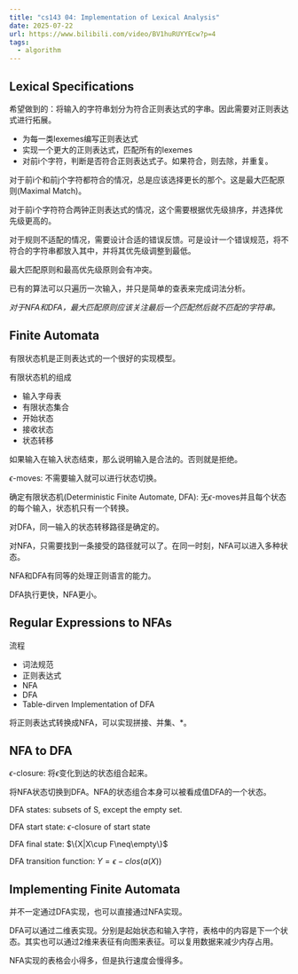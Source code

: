```yaml
---
title: "cs143 04: Implementation of Lexical Analysis"
date: 2025-07-22
url: https://www.bilibili.com/video/BV1huRUYYEcw?p=4
tags:
  - algorithm
---
```


## Lexical Specifications

希望做到的：将输入的字符串划分为符合正则表达式的字串。因此需要对正则表达式进行拓展。

- 为每一类lexemes编写正则表达式
- 实现一个更大的正则表达式，匹配所有的lexemes
- 对前i个字符，判断是否符合正则表达式子。如果符合，则去除，并重复。

对于前i个和前j个字符都符合的情况，总是应该选择更长的那个。这是最大匹配原则(Maximal Match)。

对于前i个字符符合两钟正则表达式的情况，这个需要根据优先级排序，并选择优先级更高的。

对于规则不适配的情况，需要设计合适的错误反馈。可是设计一个错误规范，将不符合的字符串都放入其中，并将其优先级调整到最低。

最大匹配原则和最高优先级原则会有冲突。

已有的算法可以只遍历一次输入，并只是简单的查表来完成词法分析。

*对于NFA和DFA，最大匹配原则应该关注最后一个匹配然后就不匹配的字符串。*

## Finite Automata

有限状态机是正则表达式的一个很好的实现模型。

有限状态机的组成

- 输入字母表
- 有限状态集合
- 开始状态
- 接收状态
- 状态转移

如果输入在输入状态结束，那么说明输入是合法的。否则就是拒绝。

$\epsilon$-moves: 不需要输入就可以进行状态切换。

确定有限状态机(Deterministic Finite Automate, DFA): 无$\epsilon$-moves并且每个状态的每个输入，状态机只有一个转换。

对DFA，同一输入的状态转移路径是确定的。

对NFA，只需要找到一条接受的路径就可以了。在同一时刻，NFA可以进入多种状态。

NFA和DFA有同等的处理正则语言的能力。

DFA执行更快，NFA更小。

## Regular Expressions to NFAs

流程

- 词法规范
- 正则表达式
- NFA
- DFA
- Table-dirven Implementation of DFA

将正则表达式转换成NFA，可以实现拼接、并集、*。

## NFA to DFA

$\epsilon$-closure: 将$\epsilon$变化到达的状态组合起来。

将NFA状态切换到DFA。NFA的状态组合本身可以被看成值DFA的一个状态。

DFA states: subsets of S, except the empty set.

DFA start state: $\epsilon$-closure of start state

DFA final state: $\{X|X\cup F\neq\empty\}$

DFA transition function: $Y=\epsilon-clos(a(X))$

## Implementing Finite Automata

并不一定通过DFA实现，也可以直接通过NFA实现。

DFA可以通过二维表实现。分别是起始状态和输入字符，表格中的内容是下一个状态。其实也可以通过2维来表征有向图来表征。可以复用数据来减少内存占用。

NFA实现的表格会小得多，但是执行速度会慢得多。
